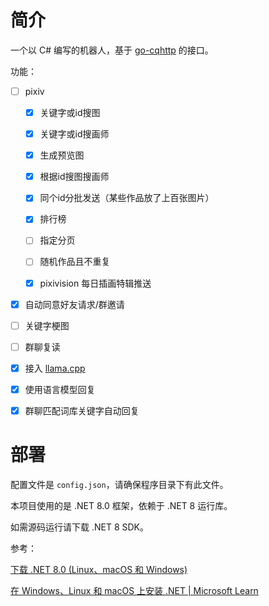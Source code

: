 # 简介

一个以 C# 编写的机器人，基于 [go-cqhttp](https://github.com/Mrs4s/go-cqhttp) 的接口。

功能：

- [ ] pixiv
  
  - [x] 关键字或id搜图
  
  - [x] 关键字或id搜画师
  
  - [x] 生成预览图
  
  - [x] 根据id搜图搜画师
  
  - [x] 同个id分批发送（某些作品放了上百张图片）
  
  - [x] 排行榜
  
  - [ ] 指定分页
  
  - [ ] 随机作品且不重复
  
  - [x] pixivision 每日插画特辑推送

- [x] 自动同意好友请求/群邀请

- [ ] 关键字梗图

- [ ] 群聊复读

- [x] 接入 [llama.cpp](https://github.com/ggerganov/llama.cpp)

- [x] 使用语言模型回复

- [x] 群聊匹配词库关键字自动回复

# 部署

配置文件是 `config.json`，请确保程序目录下有此文件。

本项目使用的是 .NET 8.0 框架，依赖于 .NET 8 运行库。

如需源码运行请下载 .NET 8 SDK。

参考：

[下载 .NET 8.0 (Linux、macOS 和 Windows)](https://dotnet.microsoft.com/zh-cn/download/dotnet/8.0)

[在 Windows、Linux 和 macOS 上安装 .NET | Microsoft Learn](https://learn.microsoft.com/zh-cn/dotnet/core/install/)
